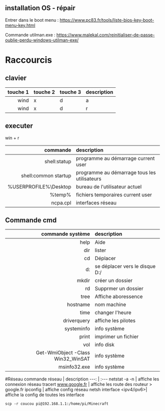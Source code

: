 ## installation OS - répair
Entrer dans le boot menu : https://www.pc83.fr/tools/liste-bios-key-boot-menu-key.html

Commande utilman.exe :  https://www.malekal.com/reinitialiser-de-passe-oublie-perdu-windows-utilman-exe/

# Raccourcis
## clavier
touche 1 | touche 2 | touche 3 | description
 ---: | :--- | - | -
 wind | x | d | a | shutdown
 wind | x | d | r | redémarrer

## executer
win + r


commande | description
 ---: | :---
shell:statup | programme au démarrage    current user
shell:common startup | programme au démarrage    tous les utilisateurs
%USERPROFILE%\Desktop | bureau de l'utilisateur actuel
%temp% | fichiers temporaires current user
ncpa.cpl | interfaces réseau




## Commande cmd
commande système | description
 ---: | :---
help | Aide
dir | lister
cd | Déplacer
d: | se déplacer vers le disque D:/
mkdir | créer un dossier
rd | Supprmer un dossier
tree | Affiche  aboressence
hostname | nom machine
time | changer l'heure
driverquery | affiche les pilotes
systeminfo | info système
print | imprimer un fichier
vol | info disk
Get-WmiObject -Class Win32_WinSAT | info système 
msinfo32.exe | info système


#Réseau 
commande réseau | description
 ---: | :---
netstat -a -n | affiche les connexion réseau
tracert www.google.fr | affiche les route des routeur  >    google.fr
ipconfig | affiche config réseau
netsh interface <ipv4/ipv6>| affiche la config de toutes les interface

```scp -r coucou pi@192.168.1.1:/home/pi/Minecraft```

